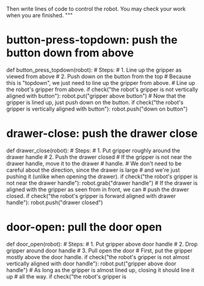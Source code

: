 

Then write lines of code to control the robot.
You may check your work when you are finished.
"""

# button-press-topdown: push the button down from above
def button_press_topdown(robot):
    # Steps:
    #  1. Line up the gripper as viewed from above
    #  2. Push down on the button from the top
    # Because this is "topdown", we just need to line up the gripper from above.
    # Line up the robot's gripper from above.
    if check("the robot's gripper is not vertically aligned with button"):
        robot.put("gripper above button")
    # Now that the gripper is lined up, just push down on the button.
    if check("the robot's gripper is vertically aligned with button"):
        robot.push("down on button")

# drawer-close: push the drawer close
def drawer_close(robot):
    # Steps:
    #  1. Put gripper roughly around the drawer handle
    #  2. Push the drawer closed
    # If the gripper is not near the drawer handle, move it to the drawer
    # handle.
    # We don't need to be careful about the direction, since the drawer is large
    # and we're just pushing it (unlike when opening the drawer).
    if check("the robot's gripper is not near the drawer handle"):
        robot.grab("drawer handle")
    # If the drawer is aligned with the gripper as seen from in front, we can
    # push the drawer closed.
    if check("the robot's gripper is forward aligned with drawer handle"):
        robot.push("drawer closed")

# door-open: pull the door open
def door_open(robot):
    # Steps:
    #  1. Put gripper above door handle
    #  2. Drop gripper around door handle
    #  3. Pull open the door
    # First, put the gripper mostly above the door handle.
    if check("the robot's gripper is not almost vertically aligned with door handle"):
        robot.put("gripper above door handle")
    # As long as the gripper is almost lined up, closing it should line it up
    # all the way.
    if check("the robot's gripper is